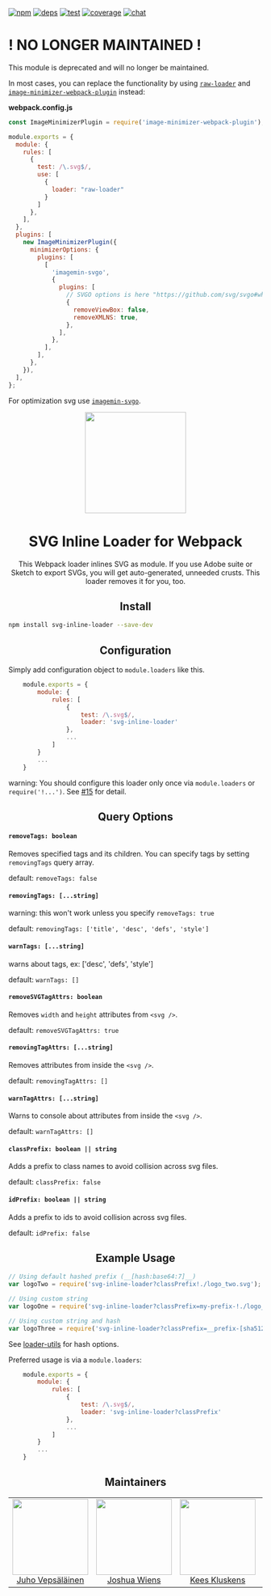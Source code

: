 [![npm][npm]][npm-url]
[![deps][deps]][deps-url]
[![test][test]][test-url]
[![coverage][cover]][cover-url]
[![chat][chat]][chat-url]

# ! NO LONGER MAINTAINED !

This module is deprecated and will no longer be maintained.

In most cases, you can replace the functionality by using [`raw-loader`](https://github.com/webpack-contrib/raw-loader) and [`image-minimizer-webpack-plugin`](https://github.com/webpack-contrib/image-minimizer-webpack-plugin) instead:

**webpack.config.js**

```js
const ImageMinimizerPlugin = require('image-minimizer-webpack-plugin');

module.exports = {
  module: {
    rules: [
      {
        test: /\.svg$/,
        use: [
          {
            loader: "raw-loader"
          }
        ]
      },
    ],
  },
  plugins: [
    new ImageMinimizerPlugin({
      minimizerOptions: {
        plugins: [
          [
            'imagemin-svgo',
            {
              plugins: [
                // SVGO options is here "https://github.com/svg/svgo#what-it-can-do"
                {
                  removeViewBox: false,
                  removeXMLNS: true,
                },
              ],
            },
          ],
        ],
      },
    }),
  ],
};
```

For optimization svg use [`imagemin-svgo`](https://github.com/imagemin/imagemin-svgo).


<div align="center">
  <!-- replace with accurate logo e.g from https://worldvectorlogo.com/ -->
  <a href="https://github.com/webpack/webpack">
    <img width="200" height="200" vspace="" hspace="25"
      src="https://cdn.rawgit.com/webpack/media/e7485eb2/logo/icon.svg">
  </a>
  <h1>SVG Inline Loader for Webpack</h1>
  <p>This Webpack loader inlines SVG as module. If you use Adobe suite or Sketch to export SVGs, you will get auto-generated, unneeded crusts. This loader removes it for you, too.<p>
</div>

<h2 align="center">Install</h2>

```bash
npm install svg-inline-loader --save-dev
```

<h2 align="center">Configuration</h2>

Simply add configuration object to `module.loaders` like this.

```javascript
    module.exports = {
        module: {
            rules: [
                {
                    test: /\.svg$/,
                    loader: 'svg-inline-loader'
                },
                ...
            ]
        }
        ...
    }
```

warning: You should configure this loader only once via `module.loaders` or `require('!...')`. See [#15](https://github.com/webpack-contrib/svg-inline-loader/issues/15) for detail.

<h2 align="center">Query Options</h2>

#### `removeTags: boolean`

Removes specified tags and its children. You can specify tags by setting `removingTags` query array.

default: `removeTags: false`

#### `removingTags: [...string]`

warning: this won't work unless you specify `removeTags: true`

default: `removingTags: ['title', 'desc', 'defs', 'style']`

#### `warnTags: [...string]`

warns about tags, ex: ['desc', 'defs', 'style']

default: `warnTags: []`

#### `removeSVGTagAttrs: boolean`

Removes `width` and `height` attributes from `<svg />`.

default: `removeSVGTagAttrs: true`

#### `removingTagAttrs: [...string]`

Removes attributes from inside the `<svg />`.

default: `removingTagAttrs: []`

#### `warnTagAttrs: [...string]`

Warns to console about attributes from inside the `<svg />`.

default: `warnTagAttrs: []`
#### `classPrefix: boolean || string`

Adds a prefix to class names to avoid collision across svg files.

default: `classPrefix: false`

#### `idPrefix: boolean || string`

Adds a prefix to ids to avoid collision across svg files.

default: `idPrefix: false`

<h2 align="center">Example Usage</h2>

```js
// Using default hashed prefix (__[hash:base64:7]__)
var logoTwo = require('svg-inline-loader?classPrefix!./logo_two.svg');

// Using custom string
var logoOne = require('svg-inline-loader?classPrefix=my-prefix-!./logo_one.svg');

// Using custom string and hash
var logoThree = require('svg-inline-loader?classPrefix=__prefix-[sha512:hash:hex:5]__!./logo_three.svg');
```
See [loader-utils](https://github.com/webpack/loader-utils#interpolatename) for hash options.

Preferred usage is via a `module.loaders`:
```js
    module.exports = {
        module: {
            rules: [
                {
                    test: /\.svg$/,
                    loader: 'svg-inline-loader?classPrefix'
                },
                ...
            ]
        }
        ...
    }
```

<h2 align="center">Maintainers</h2>

<table>
  <tbody>
    <tr>
      <td align="center">
        <img width="150" height="150"
        src="https://avatars3.githubusercontent.com/u/166921?v=3&s=150">
        </br>
        <a href="https://github.com/bebraw">Juho Vepsäläinen</a>
      </td>
      <td align="center">
        <img width="150" height="150"
        src="https://avatars2.githubusercontent.com/u/8420490?v=3&s=150">
        </br>
        <a href="https://github.com/d3viant0ne">Joshua Wiens</a>
      </td>
      <td align="center">
        <img width="150" height="150"
        src="https://avatars3.githubusercontent.com/u/533616?v=3&s=150">
        </br>
        <a href="https://github.com/SpaceK33z">Kees Kluskens</a>
      </td>
      <td align="center">
        <img width="150" height="150"
        src="https://avatars3.githubusercontent.com/u/3408176?v=3&s=150">
        </br>
        <a href="https://github.com/TheLarkInn">Sean Larkin</a>
      </td>
    </tr>
  <tbody>
</table>

[npm]: https://img.shields.io/npm/v/svg-inline-loader.svg
[npm-url]: https://npmjs.com/package/svg-inline-loader

[deps]: https://david-dm.org/webpack-contrib/svg-inline-loader.svg
[deps-url]: https://david-dm.org/webpack-contrib/svg-inline-loader

[chat]: https://img.shields.io/badge/gitter-webpack%2Fwebpack-brightgreen.svg
[chat-url]: https://gitter.im/webpack/webpack

[test]: https://travis-ci.org/webpack-contrib/svg-inline-loader.svg?branch=master
[test-url]: https://travis-ci.org/webpack-contrib/svg-inline-loader

[cover]: https://codecov.io/gh/webpack-contrib/svg-inline-loader/branch/master/graph/badge.svg
[cover-url]: https://codecov.io/gh/webpack-contrib/svg-inline-loader
